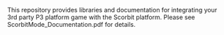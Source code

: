This repository provides libraries and documentation for integrating your 3rd party P3 platform game
with the Scorbit platform.  Please see ScorbitMode_Documentation.pdf for details.
